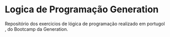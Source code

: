 # Logica de Programação Generation

Repositório dos exercicios de lógica de programação realizado em portugol , do Bootcamp da Generation.
